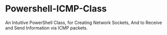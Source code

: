 # Powershell-ICMP-Class
An Intuitive PowerShell Class, for Creating Network Sockets, And to Receive and Send Information via ICMP packets.

